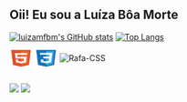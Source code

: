 ## Oii! Eu sou a Luíza Bôa Morte
 [![luizamfbm's GitHub stats](https://github-readme-stats.vercel.app/api?username=luizamfbm&count_private=true&show_icons=true&theme=dracula)](https://github.com/luizamfbm/github-readme-stats)
 [![Top Langs](https://github-readme-stats.vercel.app/api/top-langs/?username=luizamfbm&layout=compact&theme=dracula&card_width=450)](https://github.com/luizamfbm/github-readme-stats)
  
  <div>
  <img align="center" alt="Rafa-HTML" height="30" width="40" src="https://raw.githubusercontent.com/devicons/devicon/master/icons/html5/html5-original.svg">
  <img align="center" alt="Rafa-CSS" height="30" width="40" src="https://raw.githubusercontent.com/devicons/devicon/master/icons/css3/css3-original.svg">
  <img align="center" alt="Rafa-CSS" height="30" width="40" src="https://cdn.jsdelivr.net/gh/devicons/devicon/icons/c/c-original.svg" />
  <img align="right" alt="" height="150" style="border-radius:50px;" src="https://width=676&height=676">
</div>
  
  ##
 
<div> 
  <a href="https://instagram.com/" target="_blank"><img src="https://img.shields.io/badge/-Instagram-%23E4405F?style=for-the-badge&logo=instagram&logoColor=white" target="_blank"></a>
 <a href="https://www.linkedin.com/in/lu%C3%ADza-f%C3%A9lix-b%C3%B4a-morte-99908b258/" target="_blank"><img src="https://img.shields.io/badge/-LinkedIn-%230077B5?style=for-the-badge&logo=linkedin&logoColor=white" target="_blank"></a> 
  
</div>

